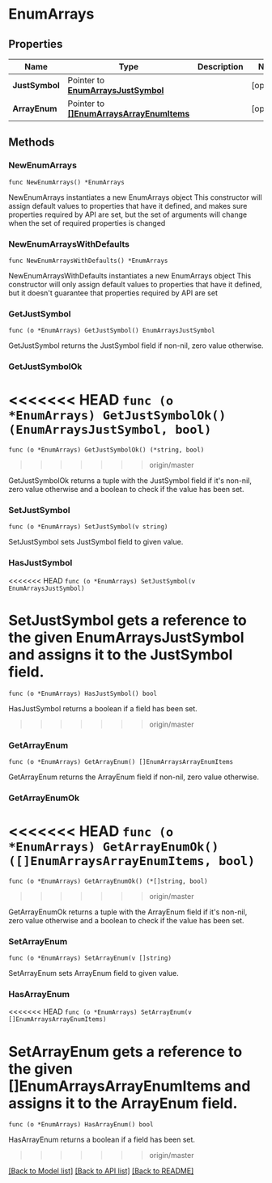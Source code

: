 # EnumArrays

## Properties

Name | Type | Description | Notes
------------ | ------------- | ------------- | -------------
**JustSymbol** | Pointer to [**EnumArraysJustSymbol**](EnumArraysJustSymbol.md) |  | [optional] 
**ArrayEnum** | Pointer to [**[]EnumArraysArrayEnumItems**](EnumArraysArrayEnumItems.md) |  | [optional] 

## Methods

### NewEnumArrays

`func NewEnumArrays() *EnumArrays`

NewEnumArrays instantiates a new EnumArrays object
This constructor will assign default values to properties that have it defined,
and makes sure properties required by API are set, but the set of arguments
will change when the set of required properties is changed

### NewEnumArraysWithDefaults

`func NewEnumArraysWithDefaults() *EnumArrays`

NewEnumArraysWithDefaults instantiates a new EnumArrays object
This constructor will only assign default values to properties that have it defined,
but it doesn't guarantee that properties required by API are set

### GetJustSymbol

`func (o *EnumArrays) GetJustSymbol() EnumArraysJustSymbol`

GetJustSymbol returns the JustSymbol field if non-nil, zero value otherwise.

### GetJustSymbolOk

<<<<<<< HEAD
`func (o *EnumArrays) GetJustSymbolOk() (EnumArraysJustSymbol, bool)`
=======
`func (o *EnumArrays) GetJustSymbolOk() (*string, bool)`
>>>>>>> origin/master

GetJustSymbolOk returns a tuple with the JustSymbol field if it's non-nil, zero value otherwise
and a boolean to check if the value has been set.

### SetJustSymbol

`func (o *EnumArrays) SetJustSymbol(v string)`

SetJustSymbol sets JustSymbol field to given value.

### HasJustSymbol

<<<<<<< HEAD
`func (o *EnumArrays) SetJustSymbol(v EnumArraysJustSymbol)`

SetJustSymbol gets a reference to the given EnumArraysJustSymbol and assigns it to the JustSymbol field.
=======
`func (o *EnumArrays) HasJustSymbol() bool`

HasJustSymbol returns a boolean if a field has been set.
>>>>>>> origin/master

### GetArrayEnum

`func (o *EnumArrays) GetArrayEnum() []EnumArraysArrayEnumItems`

GetArrayEnum returns the ArrayEnum field if non-nil, zero value otherwise.

### GetArrayEnumOk

<<<<<<< HEAD
`func (o *EnumArrays) GetArrayEnumOk() ([]EnumArraysArrayEnumItems, bool)`
=======
`func (o *EnumArrays) GetArrayEnumOk() (*[]string, bool)`
>>>>>>> origin/master

GetArrayEnumOk returns a tuple with the ArrayEnum field if it's non-nil, zero value otherwise
and a boolean to check if the value has been set.

### SetArrayEnum

`func (o *EnumArrays) SetArrayEnum(v []string)`

SetArrayEnum sets ArrayEnum field to given value.

### HasArrayEnum

<<<<<<< HEAD
`func (o *EnumArrays) SetArrayEnum(v []EnumArraysArrayEnumItems)`

SetArrayEnum gets a reference to the given []EnumArraysArrayEnumItems and assigns it to the ArrayEnum field.
=======
`func (o *EnumArrays) HasArrayEnum() bool`

HasArrayEnum returns a boolean if a field has been set.
>>>>>>> origin/master


[[Back to Model list]](../README.md#documentation-for-models) [[Back to API list]](../README.md#documentation-for-api-endpoints) [[Back to README]](../README.md)


